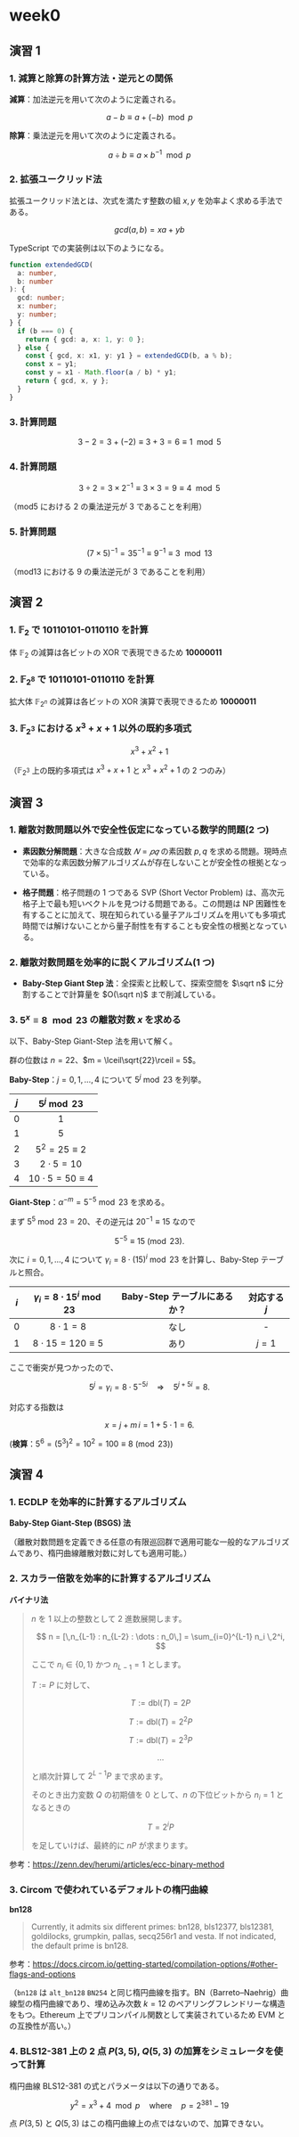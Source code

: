# week0

## 演習 1

### 1. 減算と除算の計算方法・逆元との関係

**減算**：加法逆元を用いて次のように定義される。

```math
a - b \equiv a + (-b) \mod p
```

**除算**：乗法逆元を用いて次のように定義される。

```math
a \div b \equiv a \times b^{-1} \mod p
```

### 2. 拡張ユークリッド法

拡張ユークリッド法とは、次式を満たす整数の組 $x, y$ を効率よく求める手法である。

```math
gcd(a, b) = xa + yb
```

TypeScript での実装例は以下のようになる。

```ts
function extendedGCD(
  a: number,
  b: number
): {
  gcd: number;
  x: number;
  y: number;
} {
  if (b === 0) {
    return { gcd: a, x: 1, y: 0 };
  } else {
    const { gcd, x: x1, y: y1 } = extendedGCD(b, a % b);
    const x = y1;
    const y = x1 - Math.floor(a / b) * y1;
    return { gcd, x, y };
  }
}
```

### 3. 計算問題

```math
3 - 2 = 3 + (-2) \equiv 3 + 3 = 6 \equiv 1 \mod 5
```

### 4. 計算問題

```math
3 \div 2 = 3 \times 2^{-1} \equiv 3 \times 3 = 9 \equiv 4 \mod 5
```

（mod5 における 2 の乗法逆元が 3 であることを利用）

### 5. 計算問題

```math
(7 \times 5)^{-1} = 35^{-1} \equiv 9^{-1} \equiv 3 \mod 13
```

（mod13 における 9 の乗法逆元が 3 であることを利用）

## 演習 2

### 1. $\mathbb{F}_2$ で 10110101-0110110 を計算

体 $\mathbb{F}_2$ の減算は各ビットの XOR で表現できるため **10000011**

### 2. $\mathbb{F}_{2^8}$ で 10110101-0110110 を計算

拡大体 $\mathbb{F}_{2^n}$ の減算は各ビットの XOR 演算で表現できるため **10000011**

### 3. $\mathbb{F}_{2^3}$ における $x^3+x+1$ 以外の既約多項式

```math
x^3 + x^2 + 1
```

（$\mathbb{F}_{2^3}$ 上の既約多項式は $x^3 + x + 1$ と $x^3 + x^2 + 1$ の 2 つのみ）

## 演習 3

### 1. 離散対数問題以外で安全性仮定になっている数学的問題(2 つ)

- **素因数分解問題**：大きな合成数
  $𝑁=𝑝𝑞$ の素因数 $p,q$ を求める問題。現時点で効率的な素因数分解アルゴリズムが存在しないことが安全性の根拠となっている。

- **格子問題**：格子問題の 1 つである SVP (Short Vector Problem) は、高次元格子上で最も短いベクトルを見つける問題である。この問題は NP 困難性を有することに加えて、現在知られている量子アルゴリズムを用いても多項式時間では解けないことから量子耐性を有することも安全性の根拠となっている。

### 2. 離散対数問題を効率的に説くアルゴリズム(1 つ)

- **Baby-Step Giant Step 法**：全探索と比較して、探索空間を $\sqrt n$ に分割することで計算量を $O(\sqrt n)$ まで削減している。

### 3. $5^x \equiv 8 \mod 23$ の離散対数 $x$ を求める

以下、Baby-Step Giant-Step 法を用いて解く。

群の位数は $n=22$、$m = \lceil\sqrt{22}\rceil = 5$。

**Baby-Step**：$j=0,1,\dots,4$ について $5^j \bmod 23$ を列挙。

| $j$ |       $5^j \bmod 23$       |
| :-: | :------------------------: |
|  0  |             1              |
|  1  |             5              |
|  2  |    $5^2 = 25 \equiv 2$     |
|  3  |      $2 \cdot 5 = 10$      |
|  4  | $10 \cdot 5 = 50 \equiv 4$ |

**Giant-Step**：$\alpha^{-m} = 5^{-5} \bmod 23$ を求める。

まず $5^5 \bmod 23 = 20$、その逆元は $20^{-1}\equiv15$ なので

$$
5^{-5}\equiv15\pmod{23}.
$$

次に $i=0,1,\dots,4$ について
$\gamma_i = 8\cdot(15)^i \bmod23$ を計算し、Baby-Step テーブルと照合。

| $i$ | $\gamma_i = 8 \cdot 15^i \bmod23$ | Baby-Step テーブルにあるか？ | 対応する $j$ |
| :-: | :-------------------------------: | :--------------------------: | :----------: |
|  0  |          $8 \cdot 1 = 8$          |             なし             |      -       |
|  1  |    $8 \cdot 15 = 120 \equiv 5$    |             あり             |    $j=1$     |

ここで衝突が見つかったので、

$$
5^j = \gamma_i = 8 \cdot 5^{-5i}
\quad\Longrightarrow\quad
5^{j + 5i} = 8.
$$

対応する指数は

$$
x = j + m\,i = 1 + 5\cdot1 = 6.
$$

(**検算**：$5^6 = (5^3)^2 = 10^2 = 100 \equiv 8 \pmod {23}$)

## 演習 4

### 1. ECDLP を効率的に計算するアルゴリズム

**Baby-Step Giant-Step (BSGS) 法**

（離散対数問題を定義できる任意の有限巡回群で適用可能な一般的なアルゴリズムであり、楕円曲線離散対数に対しても適用可能。）

### 2. スカラー倍散を効率的に計算するアルゴリズム

**バイナリ法**

> $n$ を 1 以上の整数として 2 進数展開します。
>
> $$
> n = [\,n_{L-1} : n_{L-2} : \dots : n_0\,]
>   = \sum_{i=0}^{L-1} n_i \,2^i,
> $$
>
> ここで $n_i\in\{0,1\}$ かつ $n_{L-1}=1$ とします。
>
> $T := P$ に対して、
>
> $$
> T := \mathrm{dbl}(T) = 2P
> $$
>
> $$
> T := \mathrm{dbl}(T) = 2^2P
> $$
>
> $$
> T := \mathrm{dbl}(T) = 2^3P
> $$
>
> $$
> ...
> $$
>
> と順次計算して $2^{L-1}P$ まで求めます。
>
> そのとき出力変数 $Q$ の初期値を 0 として、$n$ の下位ビットから $n_i = 1$ となるときの
>
> $$
> T = 2^iP
> $$
>
> を足していけば、最終的に $nP$ が求まります。

参考：https://zenn.dev/herumi/articles/ecc-binary-method

### 3. Circom で使われているデフォルトの楕円曲線

**bn128**

> Currently, it admits six different primes: bn128, bls12377, bls12381, goldilocks, grumpkin, pallas, secq256r1 and vesta. If not indicated, the default prime is bn128.

参考：https://docs.circom.io/getting-started/compilation-options/#other-flags-and-options

（`bn128` は `alt_bn128` `BN254` と同じ楕円曲線を指す。BN（Barreto–Naehrig）曲線型の楕円曲線であり、埋め込み次数 $k=12$ のペアリングフレンドリーな構造をもつ。Ethereum 上でプリコンパイル関数として実装されているため EVM との互換性が高い。）

### 4. BLS12-381 上の 2 点 $P(3, 5)$, $Q(5, 3)$ の加算をシミュレータを使って計算

楕円曲線 BLS12-381 の式とパラメータは以下の通りである。

$$
y^2 = x^3 + 4 \mod p \quad\text{where}\quad
p = 2^{381} - 19
$$

点 $P(3, 5)$ と $Q(5, 3)$ はこの楕円曲線上の点ではないので、加算できない。